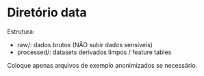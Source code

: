 # Diretório data

Estrutura:
- raw/: dados brutos (NÃO subir dados sensíveis)
- processed/: datasets derivados limpos / feature tables

Coloque apenas arquivos de exemplo anonimizados se necessário.
